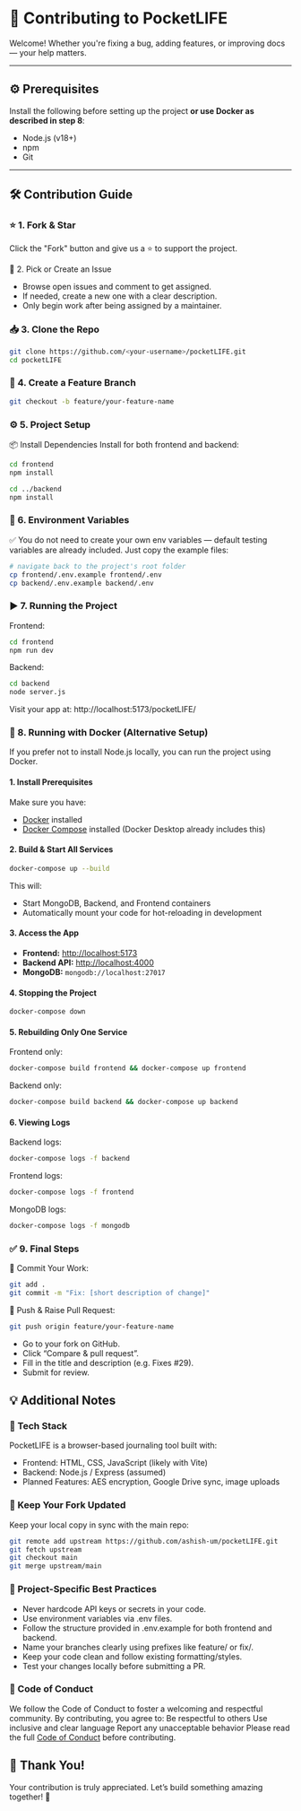 # 🌟 Contributing to PocketLIFE

Welcome! Whether you're fixing a bug, adding features, or improving docs — your help matters.

---

## ⚙️ Prerequisites

Install the following before setting up the project **or use Docker as described in step 8**:

- Node.js (v18+)
- npm
- Git

---

## 🛠️ Contribution Guide

### ⭐ 1. Fork & Star

Click the "Fork" button and give us a ⭐ to support the project.

🐛 2. Pick or Create an Issue

- Browse open issues and comment to get assigned.
- If needed, create a new one with a clear description.
- Only begin work after being assigned by a maintainer.

### 📥 3. Clone the Repo

```bash
git clone https://github.com/<your-username>/pocketLIFE.git
cd pocketLIFE
```

### 🌱 4. Create a Feature Branch

```bash
git checkout -b feature/your-feature-name
```

### ⚙️ 5. Project Setup

📦 Install Dependencies
Install for both frontend and backend:

```bash
cd frontend
npm install

cd ../backend
npm install
```

### 🧪 6. Environment Variables

✅ You do not need to create your own env variables — default testing variables are already included.
Just copy the example files:

```bash
# navigate back to the project's root folder
cp frontend/.env.example frontend/.env
cp backend/.env.example backend/.env
```

### ▶️ 7. Running the Project

Frontend:

```bash
cd frontend
npm run dev
```

Backend:

```bash
cd backend
node server.js
```

Visit your app at: http://localhost:5173/pocketLIFE/

### 🐳 8. Running with Docker (Alternative Setup)

If you prefer not to install Node.js locally, you can run the project using Docker.

#### **1. Install Prerequisites**

Make sure you have:

- [Docker](https://docs.docker.com/get-docker/) installed
- [Docker Compose](https://docs.docker.com/compose/install/) installed (Docker Desktop already includes this)

#### **2. Build & Start All Services**

```sh
docker-compose up --build
```

This will:

- Start MongoDB, Backend, and Frontend containers
- Automatically mount your code for hot-reloading in development

#### **3. Access the App**

- **Frontend:** [http://localhost:5173](http://localhost:5173)
- **Backend API:** [http://localhost:4000](http://localhost:4000)
- **MongoDB:** `mongodb://localhost:27017`

#### **4. Stopping the Project**

```sh
docker-compose down
```

#### **5. Rebuilding Only One Service**

Frontend only:

```sh
docker-compose build frontend && docker-compose up frontend
```

Backend only:

```sh
docker-compose build backend && docker-compose up backend
```

#### **6. Viewing Logs**

Backend logs:

```sh
docker-compose logs -f backend
```

Frontend logs:

```sh
docker-compose logs -f frontend
```

MongoDB logs:

```sh
docker-compose logs -f mongodb
```

### ✅ 9. Final Steps

💾 Commit Your Work:

```bash
git add .
git commit -m "Fix: [short description of change]"
```

🚀 Push & Raise Pull Request:

```bash
git push origin feature/your-feature-name
```

- Go to your fork on GitHub.
- Click “Compare & pull request”.
- Fill in the title and description (e.g. Fixes #29).
- Submit for review.

## 💡 Additional Notes

### 🧠 Tech Stack

PocketLIFE is a browser-based journaling tool built with:

- Frontend: HTML, CSS, JavaScript (likely with Vite)
- Backend: Node.js / Express (assumed)
- Planned Features: AES encryption, Google Drive sync, image uploads

### 🔄 Keep Your Fork Updated

Keep your local copy in sync with the main repo:

```bash
git remote add upstream https://github.com/ashish-um/pocketLIFE.git
git fetch upstream
git checkout main
git merge upstream/main
```

### 📌 Project-Specific Best Practices

- Never hardcode API keys or secrets in your code.
- Use environment variables via .env files.
- Follow the structure provided in .env.example for both frontend and backend.
- Name your branches clearly using prefixes like feature/ or fix/.
- Keep your code clean and follow existing formatting/styles.
- Test your changes locally before submitting a PR.

### 🤝 Code of Conduct

We follow the Code of Conduct to foster a welcoming and respectful community.
By contributing, you agree to:
Be respectful to others
Use inclusive and clear language
Report any unacceptable behavior
Please read the full [Code of Conduct](./CODE_OF_CONDUCT.md) before contributing.

## 🙌 Thank You!

Your contribution is truly appreciated. Let’s build something amazing together! 💙

